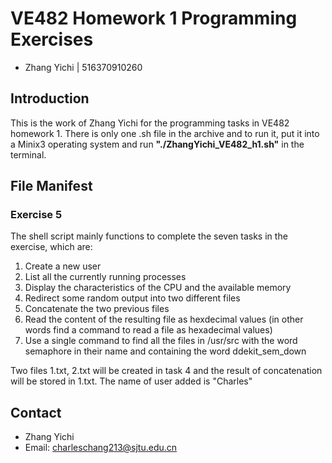 # VE482 Homework 1 Programming Exercises
+ Zhang Yichi | 516370910260

## Introduction
This is the work of Zhang Yichi for the programming tasks in VE482 homework 1. There is only one .sh file in the archive and to run it, put it into a Minix3 operating system and run **"./ZhangYichi_VE482_h1.sh"** in the terminal.

## File Manifest

### Exercise 5 
The shell script mainly functions to complete the seven tasks in the exercise, which are:  
1. Create a new user
2. List all the currently running processes
3. Display the characteristics of the CPU and the available memory
4. Redirect some random output into two different files
5. Concatenate the two previous files
6. Read the content of the resulting file as hexdecimal values (in other words find a command to
read a file as hexadecimal values)
7. Use a single command to find all the files in /usr/src with the word semaphore in their name and
containing the word ddekit_sem_down 

Two files 1.txt, 2.txt will be created in task 4 and the result of concatenation will be stored in 1.txt. The name of user added is "Charles"

## Contact
+ Zhang Yichi  
+ Email: <a href='mailto:charleschang213@sjtu.edu.cn'>charleschang213@sjtu.edu.cn</a>